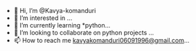 - 👋 Hi, I’m @Kavya-komanduri
- 👀 I’m interested in ...
- 🌱 I’m currently learning *python...
- 💞️ I’m looking to collaborate on python projects ...
- 📫 How to reach me kavyakomanduri06091996@gmail.com...

<!---
Kavya-komanduri/Kavya-komanduri is a ✨ special ✨ repository because its `README.md` (this file) appears on your GitHub profile.
You can click the Preview link to take a look at your changes.
--->
